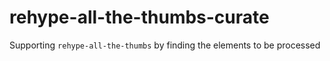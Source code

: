 # rehype-all-the-thumbs-curate
Supporting `rehype-all-the-thumbs` by finding the elements to be processed
